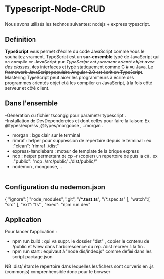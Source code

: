 # Typescript-Node-CRUD
###
Nous avons utilisés les technos suivantes: nodejs + express typescript.

## Definition
<b>TypeScript</b> vous permet d'écrire du code JavaScript comme vous le souhaitez vraiment. TypeScript est un <b>sur-ensemble </b> typé de JavaScript qui se compile en JavaScript pur. <i>TypeScript est purement orienté objet avec des classes</i>, des interfaces et typé statiquement comme C # ou Java. <s>Le framework JavaScript populaire Angular 2.0 est écrit en TypeScript</s>. Mastering TypeScript peut aider les programmeurs à écrire des programmes orientés objet et à les compiler en JavaScript, à la fois côté serveur et côté client.

## Dans l'ensemble
-Génération du fichier tscongig pour parameter typescript .</br>
-Installation de DevDependencies et dont celles pour faire la liaison: Ex  @types/express ,@types/mongoose , ..morgan .
         <ul>
        <li>morgan : logs clair sur le terminal</li>
        <li>rimraf : helper pour suppression de repertoire depuis le terminal : ex :"clean": "rimraf ./dist" </li>
        <li> express-handlebars : moteur de template  de la brique express </li>
         <li> ncp : helper permettant de cp -r (copier) un repertoire de puis la cli . ex :"public": "ncp ./src/public/   ./dist/public/" </li>
        <li> nodemon , mongoose, .. </li>   
        </ul>
        
        
 ## Configuration du nodemon.json
        
   {
   "ignore":[
     "node_modules",
     ".git",
     "**/*.test.ts",
     "**/*.spec.ts"
   ],
   "watch":[
     "src"
   ],
   "ext": "ts" ,
   "exec": "npm run dev"
   
   
   ## Application
   
   Pour lancer l'application :
   - npm run build : qui va suppr. le dossier "dist" , copier le contenu de /public et /view dans l'arborescence du rep. /dist  recréer à la fin .
   - npm run start :  equivaut à "node dis/index.js" comme defini dans les script package.json
   
   NB :dist/ étant le repertoire dans lequelles les fichers sont converis en .js  (commonjs) comprenhensible donc pour le browser
   
